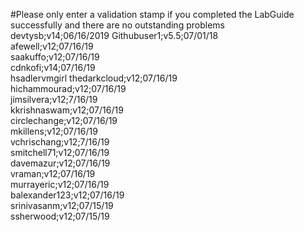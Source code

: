 #Please only enter a validation stamp if you completed the LabGuide successfully and there are no outstanding problems
devtysb;v14;06/16/2019
Githubuser1;v5.5;07/01/18<br/>
afewell;v12;07/16/19<br/>
saakuffo;v12;07/16/19<br/>
cdnkofi;v14;07/16/19<br/>
hsadlervmgirl
thedarkcloud;v12;07/16/19<br/>
hichammourad;v12;07/16/19<br/>
jimsilvera;v12;7/16/19<br/>
kkrishnaswam;v12;07/16/19<br/>
circlechange;v12;07/16/19<br/>
mkillens;v12;07/16/19<br/>
vchrischang;v12;7/16/19<br>
smitchell71;v12;07/16/19<br/>
davemazur;v12;07/16/19<br/>
vraman;v12;07/16/19<br/>
murrayeric;v12;07/16/19<br/>
balexander123;v12;07/16/19<br/>
srinivasanm;v12;07/15/19<br/>
ssherwood;v12;07/15/19<br/>
